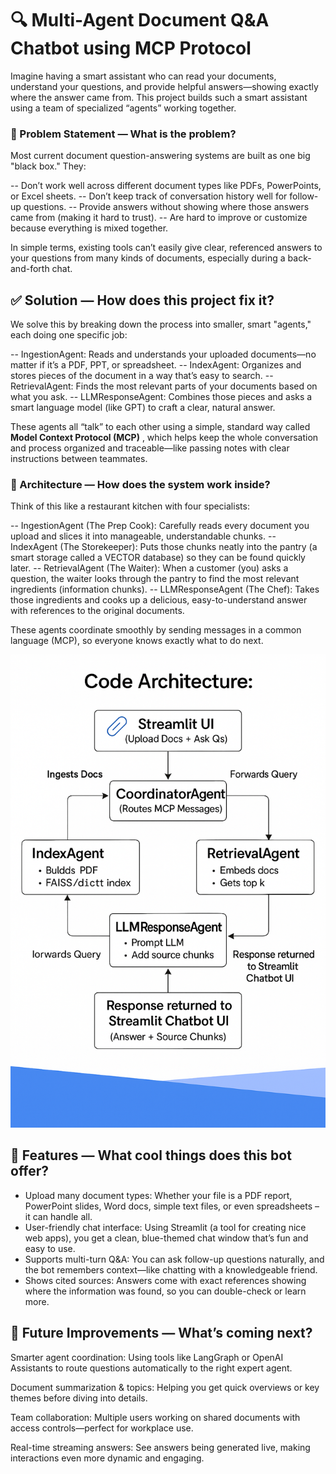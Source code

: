 # 🔍 Multi-Agent Document Q&A Chatbot using MCP Protocol
Imagine having a smart assistant who can read your documents, understand your questions, and provide helpful answers—showing exactly where the answer came from. This project builds such a smart assistant using a team of specialized “agents” working together.

### 🚩 Problem Statement — What is the problem?
Most current document question-answering systems are built as one big "black box." They:

-- Don’t work well across different document types like PDFs, PowerPoints, or Excel sheets.
-- Don’t keep track of conversation history well for follow-up questions.
-- Provide answers without showing where those answers came from (making it hard to trust).
-- Are hard to improve or customize because everything is mixed together.

In simple terms, existing tools can’t easily give clear, referenced answers to your questions from many kinds of documents, especially during a back-and-forth chat.

## ✅ Solution — How does this project fix it?
We solve this by breaking down the process into smaller, smart "agents," each doing one specific job:

-- IngestionAgent: Reads and understands your uploaded documents—no matter if it’s a PDF, PPT, or spreadsheet.
-- IndexAgent: Organizes and stores pieces of the document in a way that’s easy to search.
-- RetrievalAgent: Finds the most relevant parts of your documents based on what you ask.
-- LLMResponseAgent: Combines those pieces and asks a smart language model (like GPT) to craft a clear, natural answer.

These agents all “talk” to each other using a simple, standard way called **Model Context Protocol (MCP)** , which helps keep the whole conversation and process organized and traceable—like passing notes with clear instructions between teammates.

### 🧠 Architecture — How does the system work inside?
Think of this like a restaurant kitchen with four specialists:

-- IngestionAgent (The Prep Cook): Carefully reads every document you upload and slices it into manageable, understandable chunks.
-- IndexAgent (The Storekeeper): Puts those chunks neatly into the pantry (a smart storage called a VECTOR database) so they can be found quickly later.
-- RetrievalAgent (The Waiter): When a customer (you) asks a question, the waiter looks through the pantry to find the most relevant ingredients (information chunks).
-- LLMResponseAgent (The Chef): Takes those ingredients and cooks up a delicious, easy-to-understand answer with references to the original documents.

These agents coordinate smoothly by sending messages in a common language (MCP), so everyone knows exactly what to do next.

![Architecture Diagram](Architecture.png)


## 🌟 Features — What cool things does this bot offer?

- Upload many document types: Whether your file is a PDF report, PowerPoint slides, Word docs, simple text files, or even spreadsheets – it can handle all.
- User-friendly chat interface: Using Streamlit (a tool for creating nice web apps), you get a clean, blue-themed chat window that’s fun and easy to use.
- Supports multi-turn Q&A: You can ask follow-up questions naturally, and the bot remembers context—like chatting with a knowledgeable friend.
- Shows cited sources: Answers come with exact references showing where the information was found, so you can double-check or learn more.

## 🚀 Future Improvements — What’s coming next?
Smarter agent coordination: Using tools like LangGraph or OpenAI Assistants to route questions automatically to the right expert agent.

Document summarization & topics: Helping you get quick overviews or key themes before diving into details.

Team collaboration: Multiple users working on shared documents with access controls—perfect for workplace use.

Real-time streaming answers: See answers being generated live, making interactions even more dynamic and engaging.
